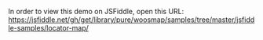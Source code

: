  
 In order to view this demo on JSFiddle, open this URL: 
 https://jsfiddle.net/gh/get/library/pure/woosmap/samples/tree/master/jsfiddle-samples/locator-map/
 
 